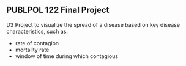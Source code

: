 PUBLPOL 122 Final Project
---
D3 Project to visualize the spread of a disease based on key disease characteristics, such as:
  * rate of contagion
  * mortality rate
  * window of time during which contagious
